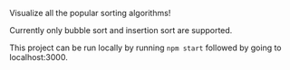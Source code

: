 Visualize all the popular sorting algorithms!

Currently only bubble sort and insertion sort are supported.

This project can be run locally by running `npm start` followed by going to localhost:3000.
